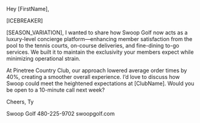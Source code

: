 Hey [FirstName],

[ICEBREAKER]

[SEASON_VARIATION], I wanted to share how Swoop Golf now acts as a luxury-level concierge platform—enhancing member satisfaction from the pool to the tennis courts, on-course deliveries, and fine-dining to-go services. We built it to maintain the exclusivity your members expect while minimizing operational strain.

At Pinetree Country Club, our approach lowered average order times by 40%, creating a smoother overall experience. I’d love to discuss how Swoop could meet the heightened expectations at [ClubName]. Would you be open to a 10-minute call next week?

Cheers,
Ty

Swoop Golf
480-225-9702
swoopgolf.com
